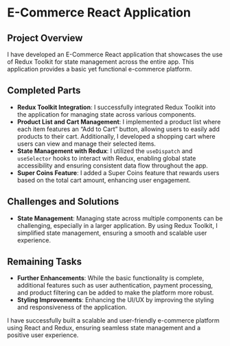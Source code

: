 # E-Commerce React Application

## Project Overview

I have developed an E-Commerce React application that showcases the use of Redux Toolkit for state management across the entire app. This application provides a basic yet functional e-commerce platform.

## Completed Parts

- **Redux Toolkit Integration**: I successfully integrated Redux Toolkit into the application for managing state across various components.
- **Product List and Cart Management**: I implemented a product list where each item features an “Add to Cart” button, allowing users to easily add products to their cart. Additionally, I developed a shopping cart where users can view and manage their selected items.
- **State Management with Redux**: I utilized the `useDispatch` and `useSelector` hooks to interact with Redux, enabling global state accessibility and ensuring consistent data flow throughout the app.
- **Super Coins Feature**: I added a Super Coins feature that rewards users based on the total cart amount, enhancing user engagement.

## Challenges and Solutions

- **State Management**: Managing state across multiple components can be challenging, especially in a larger application. By using Redux Toolkit, I simplified state management, ensuring a smooth and scalable user experience.

## Remaining Tasks

- **Further Enhancements**: While the basic functionality is complete, additional features such as user authentication, payment processing, and product filtering can be added to make the platform more robust.
- **Styling Improvements**: Enhancing the UI/UX by improving the styling and responsiveness of the application.

I have successfully built a scalable and user-friendly e-commerce platform using React and Redux, ensuring seamless state management and a positive user experience.
